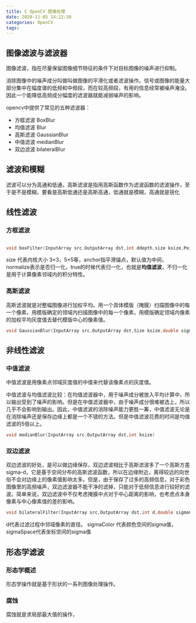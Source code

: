 ```yaml
---
title: C OpenCV 图像处理
date: 2020-11-05 14:22:30
categories: OpenCV
tags:
---
```


## 图像滤波与滤波器

图像滤波，指在尽量保留图像细节特征的条件下对目标图像的噪声进行抑制。

消除图像中的噪声成分叫做叫做图像的平滑化或者滤波操作。信号或图像的能量大部分集中在幅度谱的低频和中频段，而在较高频段，有用的信息经常被噪声淹没。因此一个能降低高频成分幅度的滤波器就能减弱噪声的影响。

opencv中提供了常见的五种滤波器：

- 方框滤波 BoxBlur
- 均值滤波 Blur
- 高斯滤波 GaussianBlur
- 中值滤波 medianBlur
- 双边滤波 bilateralBlur

## 滤波和模糊

滤波可以分为高通和低通，高斯滤波是指用高斯函数作为滤波函数的滤波操作，至于是不是模糊，要看是高斯低通还是高斯高通，低通就是模糊，高通就是锐化

## 线性滤波

### 方框滤波

``` C++

void boxFilter(InputArray src,OutputArray dst,int ddepth,size ksize,Point anchor = Point(-1,-1),boolnormalize = true,int borderType=BOARDER_DEFAULT);

```

size 代表内核大小 3×3，5×5等，anchor指平滑锚点，默认值为中间，normalize表示是否归一化，true的时候代表归一化，也就是**均值滤波**，不归一化是用于计算像素邻域内的积分特性。

### 高斯滤波

高斯滤波就是对整幅图像进行加权平均。用一个具体模版（掩膜）扫描图像中的每一个像素，用模版确定的领域内扫描图像中的每一个像素，用模版确定领域内像素的加权平均灰度值去替代模版中心的像素值。

``` C++
void GaussianBlur(InputArray src,OutputArray dst,Size ksize,double sigmaX,double sigmaY=0,int BORDER_DEFAULT)
```

## 非线性滤波

### 中值滤波

中值滤波是用像素点邻域灰度值的中值来代替该像素点的灰度值。

中值滤波与均值滤波比较：在均值滤波器中，用于噪声成分被放入平均计算中，所以输出受到了噪声的影响。但是在中值滤波器中，由于噪声成分很难被选上，所以几乎不会影响到输出。因此，中值滤波的消除噪声能力更胜一筹，中值滤波无论是在消除噪声还是保存边缘上都是一个不错的方法。但是中值滤波花费的时间是均值滤波的5倍以上。

``` C++
void medianBlur(InputArray src,OutputArray dst,int ksize)

```

### 双边滤波

双边滤波的好处，是可以做边缘保存，双边滤波相比于高斯滤波多了一个高斯方差sigma-d，它是基于空间分布的高斯滤波函数，所以在边缘附近，离得较远的向世俗不会对边缘上的像素值影响太多。但是，由于保存了过多的高频信息，对于彩色图像里的高频噪声，双边滤波器不能干净的滤掉，只能对于低频信息进行较好的滤波。简单来说，双边滤波中不仅考虑掩膜中点对于中心距离的影响，也考虑点本身像素与中心像素值的差的影响。

``` C++
void bilateralFilter(InputArray src,OutputArray dst,int d,double sigmaColor,double sigmaSpace,int boarderType=BORDER_DEFAULT)
```

d代表过滤过程中邻域像素的直径。
sigmaColor 代表颜色空间的sigma值，sigmaSpace代表坐标空间的sigma值

## 形态学滤波

### 形态学概述

形态学操作就是基于形状的一系列图像处理操作。

### 腐蚀

腐蚀就是求局部最大值的操作，